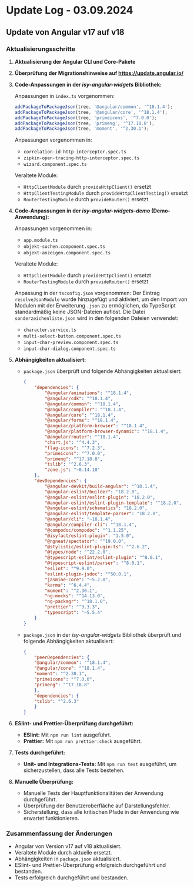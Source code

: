 # Update Log - 03.09.2024

## Update von Angular v17 auf v18

### Aktualisierungsschritte

1. **Aktualisierung der Angular CLI und Core-Pakete**

2. **Überprüfung der Migrationshinweise auf https://update.angular.io/**

3. **Code-Anpassungen in der _isy-angular-widgets_ Bibliothek:**

    Anpassungen in `index.ts` vorgenommen:
    ```typescript
    addPackageToPackageJson(tree, '@angular/common', '^18.1.4');
    addPackageToPackageJson(tree, '@angular/core', '^18.1.4');
    addPackageToPackageJson(tree, 'primeicons', '^7.0.0');
    addPackageToPackageJson(tree, 'primeng', '^17.18.8');
    addPackageToPackageJson(tree, 'moment', '^2.30.1');
    ```

    Anpassungen vorgenommen in:
    - `correlation-id-http-interceptor.spec.ts`
    - `zipkin-open-tracing-http-interceptor.spec.ts`
    - `wizard.component.spec.ts`

    Veraltete Module:
    - `HttpClientModule` durch `provideHttpClient()` ersetzt
    - `HttpClientTestingModule` durch `provideHttpClientTesting()` ersetzt
    - `RouterTestingModule`  durch `provideRouter()` ersetzt

4. **Code-Anpassungen in der _isy-angular-widgets-demo_ (Demo-Anwendung):**

    Anpassungen vorgenommen in:
    - `app.module.ts`
    - `objekt-suchen.component.spec.ts`
    - `objekt-anzeigen.component.spec.ts`

    Veraltete Module:
    - `HttpClientModule` durch `provideHttpClient()` ersetzt
    - `RouterTestingModule`  durch `provideRouter()` ersetzt

    Anpassung in der `tsconfig.json` vorgenommen:
    Der Eintrag `resolveJsonModule` wurde hinzugefügt und aktiviert, um den Import von Modulen mit der Erweiterung `.json` zu ermöglichen, da TypeScript standardmäßig keine JSON-Dateien auflöst. Die Datei `sonderzeichenliste.json` wird in den folgenden Dateien verwendet:
    - `character.service.ts`
    - `multi-select-button.component.spec.ts`
    - `input-char-preview.component.spec.ts`
    - `input-char-dialog.component.spec.ts`

5. **Abhängigkeiten aktualisiert:**
    - `package.json` überprüft und folgende Abhängigkeiten aktualisiert:
        ```json
        {
            "dependencies": {
                "@angular/animations": "^18.1.4",
                "@angular/cdk": "^18.1.4",
                "@angular/common": "^18.1.4",
                "@angular/compiler": "^18.1.4",
                "@angular/core": "^18.1.4",
                "@angular/forms": "^18.1.4",
                "@angular/platform-browser": "^18.1.4",
                "@angular/platform-browser-dynamic": "^18.1.4",
                "@angular/router": "^18.1.4",
                "chart.js": "^4.4.3",
                "flag-icons": "^7.2.3",
                "primeicons": "^7.0.0",
                "primeng": "^17.18.8",
                "tslib": "^2.6.3",
                "zone.js": "~0.14.10"
            },
            "devDependencies": {
                "@angular-devkit/build-angular": "^18.1.4",
                "@angular-eslint/builder": "18.2.0",
                "@angular-eslint/eslint-plugin": "18.2.0",
                "@angular-eslint/eslint-plugin-template": "^18.2.0",
                "@angular-eslint/schematics": "18.2.0",
                "@angular-eslint/template-parser": "18.2.0",
                "@angular/cli": "~18.1.4",
                "@angular/compiler-cli": "^18.1.4",
                "@compodoc/compodoc": "^1.1.25",
                "@isyfact/eslint-plugin": "1.5.0",
                "@ngneat/spectator": "^19.0.0",
                "@stylistic/eslint-plugin-ts": "^2.6.2",
                "@types/node": "^22.2.0",
                "@typescript-eslint/eslint-plugin": "^8.0.1",
                "@typescript-eslint/parser": "^8.0.1",
                "eslint": "^9.9.0",
                "eslint-plugin-jsdoc": "^50.0.1",
                "jasmine-core": "~5.2.0",
                "karma": "^6.4.4",
                "moment": "^2.30.1",
                "ng-mocks": "^14.13.0",
                "ng-packagr": "^18.1.0",
                "prettier": "^3.3.3",
                "typescript": "~5.5.4"
            }
        }
        ```

    - `package.json` in der _isy-angular-widgets_ Bibliothek überprüft und folgende Abhängigkeiten aktualisiert:
        ```json
        {
            "peerDependencies": {
            "@angular/common": "^18.1.4",
            "@angular/core": "^18.1.4",
            "moment": "^2.30.1",
            "primeicons": "^7.0.0",
            "primeng": "^17.18.8"
            },
            "dependencies": {
            "tslib": "^2.6.3"
            }
        }
        ```
6. **ESlint- und Prettier-Überprüfung durchgeführt:**
    - **ESlint:** Mit `npm run lint` ausgeführt.
    - **Prettier:** Mit `npm run prettier:check` ausgeführt.

7. **Tests durchgeführt:**
    - **Unit- und Integrations-Tests:** Mit `npm run test` ausgeführt, um sicherzustellen, dass alle Tests bestehen.

8. **Manuelle Überprüfung:**
   - Manuelle Tests der Hauptfunktionalitäten der Anwendung durchgeführt.
   - Überprüfung der Benutzeroberfläche auf Darstellungsfehler.
   - Sicherstellung, dass alle kritischen Pfade in der Anwendung wie erwartet funktionieren.

### Zusammenfassung der Änderungen
   - Angular von Version v17 auf v18 aktualisiert.
   - Veraltete Module durch aktuelle ersetzt.
   - Abhängigkeiten in `package.json` aktualisiert.
   - ESlint- und Prettier-Überprüfung erfolgreich durchgeführt und bestanden.
   - Tests erfolgreich durchgeführt und bestanden.
